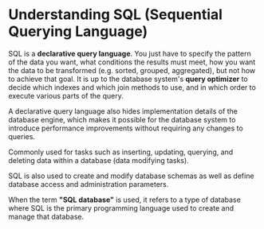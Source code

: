 # Understanding SQL (Sequential Querying Language)

SQL is a **declarative query language**. You just have to specify the pattern of the data you want, what conditions the results must meet, how you want the data to be transformed (e.g. sorted, grouped, aggregated), but not how to achieve that goal. It is up to the database system's **query optimizer** to decide which indexes and which join methods to use, and in which order to execute various parts of the query.

A declarative query language also hides implementation details of the database engine, which makes it possible for the database system to introduce performance improvements without requiring any changes to queries.

Commonly used for tasks such as inserting, updating, querying, and deleting data within a database (data modifying tasks).

SQL is also used to create and modify database schemas as well as define database access and administration parameters.

When the term **"SQL database"** is used, it refers to a type of database where SQL is the primary programming language used to create and manage that database.
